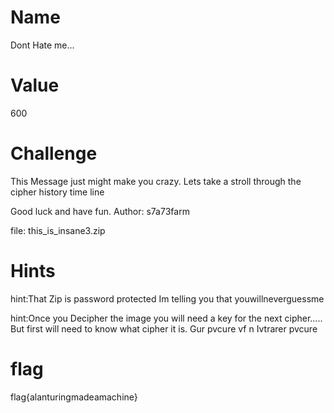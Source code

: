 # Name
Dont Hate me...

# Value
600

# Challenge

This Message just might make you crazy. Lets take a stroll through the cipher history time line

Good luck and have fun.
Author: s7a73farm

file: this_is_insane3.zip


# Hints
hint:That Zip is password protected Im telling you that youwillneverguessme

hint:Once you Decipher the image you will need a key for the next cipher..... 
But first will need to know what cipher it is. Gur pvcure vf n Ivtrarer pvcure

# flag
flag{alanturingmadeamachine}
